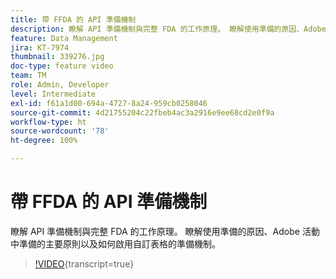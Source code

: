 ```yaml
---
title: 帶 FFDA 的 API 準備機制
description: 瞭解 API 準備機制與完整 FDA 的工作原理。 瞭解使用準備的原因、Adobe 活動中準備的主要原則以及如何啟用自訂表格的準備機制。
feature: Data Management
jira: KT-7974
thumbnail: 339276.jpg
doc-type: feature video
team: TM
role: Admin, Developer
level: Intermediate
exl-id: f61a1d00-694a-4727-8a24-959cb0258046
source-git-commit: 4d21755204c22fbeb4ac3a2916e9ee68cd2e0f9a
workflow-type: ht
source-wordcount: '78'
ht-degree: 100%

---
```


# 帶 FFDA 的 API 準備機制

瞭解 API 準備機制與完整 FDA 的工作原理。 瞭解使用準備的原因、Adobe 活動中準備的主要原則以及如何啟用自訂表格的準備機制。

>[!VIDEO](https://video.tv.adobe.com/v/339276?quality=12&learn=on){transcript=true}
